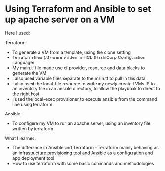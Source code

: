 # Using Terraform and Ansible to set up apache server on a VM

Here I used:

Terraform
- To generate a VM from a template, using the clone setting 
- Terraform files (.tf) were written in HCL (HashiCorp Configuration Language)
- My main.tf file made use of provider, resource and data blocks to generate the VM
- I also used variable files separate to the main.tf to pull in this data 
- I also used the local_file resource to write my newly created VMs IP to an inventory file in an ansible directory, to allow the playbook to direct to the right host
- I used the local-exec provisioner to execute ansible from the command line using terraform

Ansible
- To configure my VM to run an apache server, using an inventory file written by terraform

What I learned:
- The difference in Ansible and Terraform - Terraform mainly behaving as an infrastructure provisioning tool and Ansible as a configuration and app deployment tool
- How to use terraform with some basic commands and methodologies 
   